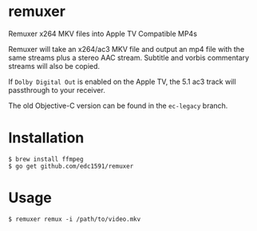 # remuxer
Remuxer x264 MKV files into Apple TV Compatible MP4s

Remuxer will take an x264/ac3 MKV file and output an mp4 file with the same streams plus a stereo AAC stream. Subtitle and vorbis commentary streams will also be copied.

If `Dolby Digital Out` is enabled on the Apple TV, the 5.1 ac3 track will passthrough to your receiver.

The old Objective-C version can be found in the `ec-legacy` branch.

# Installation

    $ brew install ffmpeg
    $ go get github.com/edc1591/remuxer

# Usage

    $ remuxer remux -i /path/to/video.mkv
